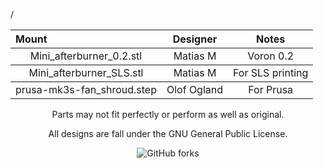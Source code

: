 <p align="center"></p>
<table>
    <thead>
        <tr>
            <th align="left">Mount</th>
            <th align="center">Designer</th>
            <th align="center">Notes</th>
        </tr>
    </thead>
    <tbody>
        <tr>
            <td align="center">Mini_afterburner_0.2.stl</td>
            <td align="center">Matias M</td>/
            <td align="center">Voron 0.2</td>
        </tr>
    </tbody>
        <tbody>
        <tr>
            <td align="center">Mini_afterburner_SLS.stl</td>
            <td align="center">Matias M</td>
            <td align="center">For SLS printing</td>
        </tr>
            <tbody>
                <tr>
            <td align="center">prusa-mk3s-fan_shroud.step</td>
            <td align="center">Olof Ogland</td>
            <td align="center">For Prusa</td>
        </tr>
    </tbody>
    </thead>
</table>

</div>

</div>

<p align="center" >Parts may not fit perfectly or perform as well as original.</p>
<p align="center" > All designs are fall under the GNU General Public License.</p>
</div>

<div align="center" >

  ![GitHub forks](https://img.shields.io/github/forks/keyquesttech/Rtv6)
